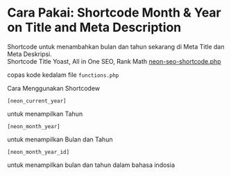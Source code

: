 # Cara Pakai: Shortcode Month & Year on Title and Meta Description
Shortcode untuk menambahkan bulan dan tahun sekarang di Meta Title dan Meta Deskripsi.<br>
Shortcode Title Yoast, All in One SEO, Rank Math [neon-seo-shortcode.php](neon-seo-shortcode.php)

copas kode kedalam file ``functions.php``

Cara Menggunakan Shortcodew
```
[neon_current_year]
```
untuk menampilkan Tahun

```
[neon_month_year]
```
untuk menampilkan Bulan dan Tahun

```
[neon_month_year_id]
```
untuk menampilkan bulan dan tahun dalam bahasa indosia
